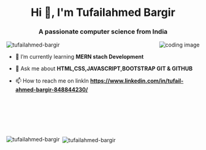  
<h1 align="center">Hi 👋, I'm Tufailahmed Bargir</h1>
<h3 align="center">A passionate computer science from India</h3>

<img align="right" src="https://th.bing.com/th?id=OIP.hQR3_tCL_phZgIK80wnOcAHaFj&w=288&h=216&c=8&rs=1&qlt=90&o=6&dpr=1.3&pid=3.1&rm=2" alt="coding image">

<p align="left"> <img src="https://komarev.com/ghpvc/?username=tufailahmed-bargir&label=Profile%20views&color=0e75b6&style=flat" alt="tufailahmed-bargir" /> </p>

- 🌱 I’m currently learning **MERN stach Development**

- 💬 Ask me about **HTML,CSS,JAVASCRIPT,BOOTSTRAP GIT & GITHUB**

- 📫 How to reach me on linkIn **https://www.linkedin.com/in/tufail-ahmed-bargir-848844230/**

 
 
<br><br><br><br><br>
<p><img align="left" src="https://github-readme-stats.vercel.app/api/top-langs?username=tufailahmed-bargir&show_icons=true&locale=en&layout=compact" alt="tufailahmed-bargir" /></p>

<p>&nbsp;<img align="center" src="https://github-readme-stats.vercel.app/api?username=tufailahmed-bargir&show_icons=true&locale=en" alt="tufailahmed-bargir" /></p>

 
